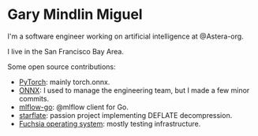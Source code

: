 # Gary Mindlin Miguel

<!--
**garymm/garymm** is a ✨ _special_ ✨ repository because its `README.md` (this file) appears on your GitHub profile.
-->

I'm a software engineer working on artificial intelligence at @Astera-org.

I live in the San Francisco Bay Area.

Some open source contributions:

* [PyTorch](https://github.com/pytorch/pytorch/pulls?q=is%3Apr+author%3Agarymm): mainly torch.onnx.
* [ONNX](https://github.com/onnx/onnx/pulls?q=is%3Apr+author%3Agarymm): I used to manage the engineering team, but I made a few minor commits.
* [mlflow-go](https://github.com/Astera-org/mlflow-go): @mlflow client for Go.
* [starflate](https://github.com/garymm/starflate): passion project implementing DEFLATE decompression.
* [Fuchsia operating system](https://fuchsia-review.googlesource.com/q/author:garymm@google.com): mostly testing infrastructure.

